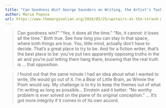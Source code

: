 ```yaml
---
title: "Can Goodness Win? George Saunders on Writing, the Artist’s Task, and the Importance of Living With Opposing Truths"
author: Maria Popova
url: https://www.themarginalian.org/2016/05/25/upstairs-at-the-strand-george-saunders/
---
```


> Can goodness win?” “Yes, it does all the time.” “No, it cannot: it loses all the time.” Both true.
>  See how long you can stay in that space, where both things are true. You, little mind, actually don’t have to decide. That’s a great place to try to be. And for a fiction writer, that’s the best place to be: you’ve put two apparently opposing truths in the air and you’re just letting them hang there, knowing that the real truth is … that opposition.


> I found out that the same minute I had an idea about what I wanted to write, life would go out of it. I’m a Bear of Little Brain, as Winnie the Pooh would say. My challenge is to try to keep the themes out of what I’m writing as long as possible… Einstein said it better: “No worthy problem is ever solved on the plane of its original conception.” … It’s got more integrity if it comes in of its own accord.



